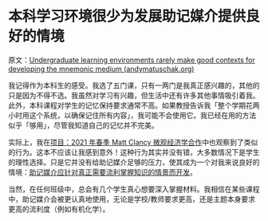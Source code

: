 # 本科学习环境很少为发展助记媒介提供良好的情境

原文：[Undergraduate learning environments rarely make good contexts for developing the mnemonic medium (andymatuschak.org)](https://notes.andymatuschak.org/zUYPQw6VsmS94Fr8DUfJW5iVWmaHocnYxH9)

我记得作为本科生的感受。我选了五门课，只有一两门是我真正感兴趣的，其他的只是因为不得不选。我虽然对学习有兴趣，但生活中还有许多其他事情吸引着我。此外，本科课程对学生的记忆保持要求通常不高。如果教授告诉我「整个学期花两小时用这个系统，以确保记住所有内容」，我可能不会使用它。我已经在用的方法似乎「够用」，尽管我知道自己的记忆并不完美。

实际上，我在[项目：2021 年春季 Matt Clancy 微观经济学合作](https://notes.andymatuschak.org/z81LwbKfm54gxqXA3nhsnaya9K1aTmownnAVQ)中也观察到了类似的行为。这本不应该让我感到意外！这种行为其实并没有错，大多数情况下是学生的理性选择。只是它并没有给助记媒介足够的压力，使其成为一个对我来说良好的情境：[助记媒介应针对真正需要流利掌握知识的情景而开发](https://notes.andymatuschak.org/zLVJdDJ7jahsFYfTRU7LKbxsMYdpZWUbKB6)。

当然，在任何班级中，总会有几个学生真心想要深入掌握材料。我相信在某些课程中，助记媒介会被更认真地使用，无论是学校/教师要求更高，还是主题本身要求更高的流利度（例如有机化学）。